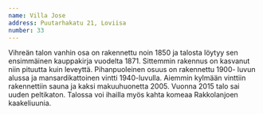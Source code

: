 ```yaml
---
name: Villa Jose
address: Puutarhakatu 21, Loviisa
number: 33
---
```

Vihreän talon vanhin osa on rakennettu noin 1850 ja talosta löytyy sen ensimmäinen kauppakirja vuodelta 1871. Sittemmin rakennus on kasvanut niin pituutta kuin leveyttä. Pihanpuoleinen osuus on rakennettu 1900- luvun alussa ja mansardikattoinen vintti 1940-luvulla. Aiemmin kylmään vinttiin rakennettiin sauna ja kaksi makuuhuonetta 2005. Vuonna 2015 talo sai uuden peltikaton. Talossa voi ihailla myös kahta komeaa Rakkolanjoen kaakeliuunia.
